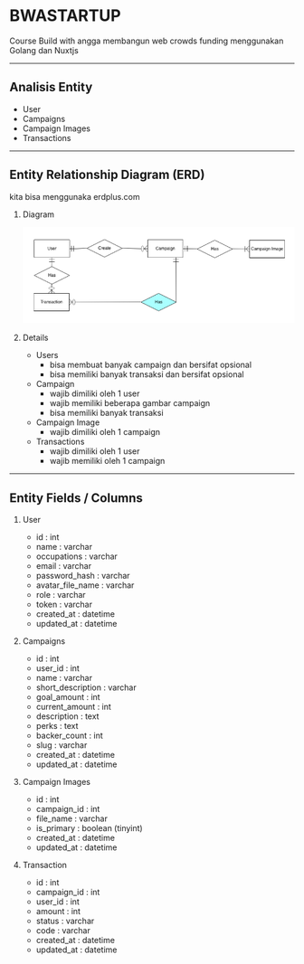 # BWASTARTUP
Course Build with angga membangun web crowds funding menggunakan Golang dan Nuxtjs


---
## Analisis Entity
- User
- Campaigns
- Campaign Images
- Transactions 


---
## Entity Relationship Diagram (ERD)
kita bisa menggunaka erdplus.com
1. Diagram

    <img src="./ERD-BWASTARTUP.png" style="align:denter;">

2. Details
    - Users
        - bisa membuat banyak campaign dan bersifat opsional
        - bisa memiliki banyak transaksi dan bersifat opsional
    - Campaign
        - wajib dimiliki oleh 1 user
        - wajib memiliki beberapa gambar campaign
        - bisa memiliki banyak transaksi
    - Campaign Image
        - wajib dimiliki oleh 1 campaign
    - Transactions
        - wajib dimiliki oleh 1 user
        - wajib memiliki oleh 1 campaign

---
## Entity Fields / Columns
1. User
    - id : int
    - name : varchar
    - occupations : varchar
    - email : varchar
    - password_hash : varchar
    - avatar_file_name : varchar 
    - role : varchar
    - token : varchar
    - created_at : datetime
    - updated_at : datetime

2. Campaigns
    - id : int
    - user_id : int
    - name : varchar
    - short_description : varchar
    - goal_amount : int
    - current_amount : int
    - description : text
    - perks : text
    - backer_count : int
    - slug : varchar
    - created_at : datetime
    - updated_at : datetime

3. Campaign Images
    - id : int
    - campaign_id : int
    - file_name : varchar
    - is_primary : boolean (tinyint)
    - created_at : datetime
    - updated_at : datetime

4. Transaction
    - id : int
    - campaign_id : int
    - user_id : int
    - amount : int
    - status : varchar
    - code : varchar
    - created_at : datetime
    - updated_at : datetime
